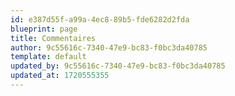 ```yaml
---
id: e387d55f-a99a-4ec8-89b5-fde6282d2fda
blueprint: page
title: Commentaires
author: 9c55616c-7340-47e9-bc83-f0bc3da40785
template: default
updated_by: 9c55616c-7340-47e9-bc83-f0bc3da40785
updated_at: 1720555355
---
```

